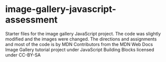 # image-gallery-javascript-assessment
Starter files for the image gallery JavaScript project. The code was slightly modified and the images were changed. The directions and assignments and most of the code is by MDN Contributors from the MDN Web Docs Image Gallery tutorial project under JavaScript Building Blocks licensed under CC-BY-SA
